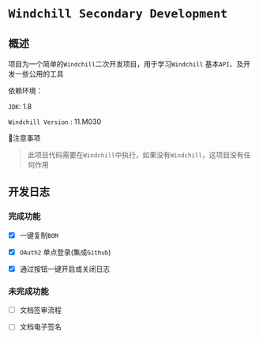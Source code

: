 # `Windchill Secondary Development`



## 概述

项目为一个简单的`Windchill`二次开发项目，用于学习`Windchill` 基本`API`、及开发一些公用的工具



依赖环境：

`JDK`: 1.8

`Windchill Version` :  11.M030



:red_circle:注意事项

> 此项目代码需要在`Windchill`中执行，如果没有`Windchill`，这项目没有任何作用

## 开发日志

### 完成功能

- [x] 一键复制`BOM`
- [x] `OAuth2` 单点登录(集成`Github`)
- [x] 通过按钮一键开启或关闭日志



### 未完成功能

- [ ] 文档签审流程
- [ ] 文档电子签名












